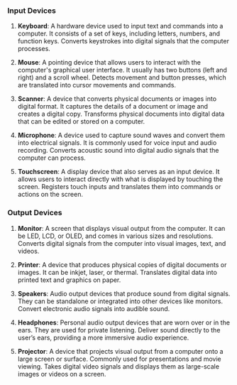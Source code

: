 ### Input Devices

1. **Keyboard**:  A hardware device used to input text and commands into a computer. It consists of a set of keys, including letters, numbers, and function keys. Converts keystrokes into digital signals that the computer processes.

2. **Mouse**: A pointing device that allows users to interact with the computer's graphical user interface. It usually has two buttons (left and right) and a scroll wheel. Detects movement and button presses, which are translated into cursor movements and commands.

3. **Scanner**: A device that converts physical documents or images into digital format. It captures the details of a document or image and creates a digital copy. Transforms physical documents into digital data that can be edited or stored on a computer.

4. **Microphone**: A device used to capture sound waves and convert them into electrical signals. It is commonly used for voice input and audio recording. Converts acoustic sound into digital audio signals that the computer can process.

5. **Touchscreen**: A display device that also serves as an input device. It allows users to interact directly with what is displayed by touching the screen. Registers touch inputs and translates them into commands or actions on the screen.

### Output Devices

1. **Monitor**: A screen that displays visual output from the computer. It can be LED, LCD, or OLED, and comes in various sizes and resolutions. Converts digital signals from the computer into visual images, text, and videos.

2. **Printer**: A device that produces physical copies of digital documents or images. It can be inkjet, laser, or thermal. Translates digital data into printed text and graphics on paper.

3. **Speakers**: Audio output devices that produce sound from digital signals. They can be standalone or integrated into other devices like monitors. Convert electronic audio signals into audible sound.

4. **Headphones**: Personal audio output devices that are worn over or in the ears. They are used for private listening. Deliver sound directly to the user’s ears, providing a more immersive audio experience.

5. **Projector**: A device that projects visual output from a computer onto a large screen or surface. Commonly used for presentations and movie viewing. Takes digital video signals and displays them as large-scale images or videos on a screen.
